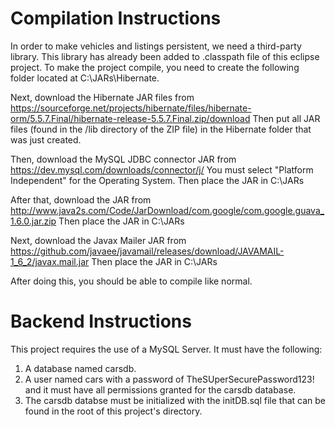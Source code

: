 # Compilation Instructions
In order to make vehicles and listings persistent, we need a third-party library. This library has already been added to .classpath file of this eclipse project. 
To make the project compile, you need to create the following folder located at C:\JARs\Hibernate. 

Next, download the Hibernate JAR files from https://sourceforge.net/projects/hibernate/files/hibernate-orm/5.5.7.Final/hibernate-release-5.5.7.Final.zip/download
Then put all JAR files (found in the /lib directory of the ZIP file) in the Hibernate folder that was just created.

Then, download the MySQL JDBC connector JAR from https://dev.mysql.com/downloads/connector/j/
You must select "Platform Independent" for the Operating System. Then place the JAR in C:\JARs

After that, download the JAR from http://www.java2s.com/Code/JarDownload/com.google/com.google.guava_1.6.0.jar.zip
Then place the JAR in C:\JARs

Next, download the Javax Mailer JAR from https://github.com/javaee/javamail/releases/download/JAVAMAIL-1_6_2/javax.mail.jar
Then place the JAR in C:\JARs

After doing this, you should be able to compile like normal.

# Backend Instructions
This project requires the use of a MySQL Server. It must have the following:
1. A database named carsdb.
2. A user named cars with a password of TheSUperSecurePassword123! and it must have all permissions granted for the carsdb database.
3. The carsdb databse must be initialized with the initDB.sql file that can be found in the root of this project's directory.